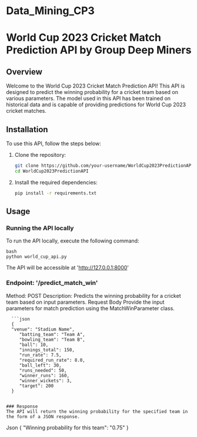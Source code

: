 # Data_Mining_CP3

# World Cup 2023 Cricket Match Prediction API by Group Deep Miners

## Overview

Welcome to the World Cup 2023 Cricket Match Prediction API! This API is designed to predict the winning probability for a cricket team based on various parameters. The model used in this API has been trained on historical data and is capable of providing predictions for World Cup 2023 cricket matches.

## Installation

To use this API, follow the steps below:

1. Clone the repository:

   ```bash
   git clone https://github.com/your-username/WorldCup2023PredictionAPI.git
   cd WorldCup2023PredictionAPI

2. Install the required dependencies:
   ```bash
   pip install -r requirements.txt


## Usage

### Running the API locally

To run the API locally, execute the following command:

   ``` 
   bash
   python world_cup_api.py
   ```

The API will be accessible at 'http://127.0.0.1:8000'

### Endpoint: '/predict_match_win'

Method: POST
Description: Predicts the winning probability for a cricket team based on input parameters.
Request Body
Provide the input parameters for match prediction using the MatchWinParameter class.

      ```json
      {
      "venue": "Stadium Name",
         "batting_team": "Team A",
         "bowling_team": "Team B",
         "ball": 10,
         "innings_total": 150,
         "run_rate": 7.5,
         "required_run_rate": 8.0,
         "ball_left": 30,
         "runs_needed": 50,
         "winner_runs": 160,
         "winner_wickets": 3,
         "target": 200
      }
   ```

### Response 
The API will return the winning probability for the specified team in the form of a JSON response.

```
   Json
   {
      "Winning probability for this team": "0.75"
   }
```



